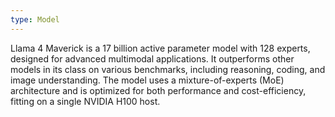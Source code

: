 ```yaml
---
type: Model
---
```


Llama 4 Maverick is a 17 billion active parameter model with 128 experts, designed for advanced multimodal applications. It outperforms other models in its class on various benchmarks, including reasoning, coding, and image understanding. The model uses a mixture-of-experts (MoE) architecture and is optimized for both performance and cost-efficiency, fitting on a single NVIDIA H100 host.